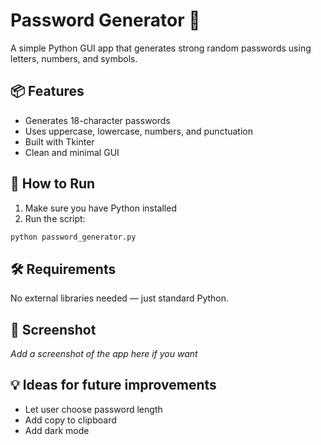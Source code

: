 # Password Generator 🔐

A simple Python GUI app that generates strong random passwords using letters, numbers, and symbols.

## 📦 Features

- Generates 18-character passwords
- Uses uppercase, lowercase, numbers, and punctuation
- Built with Tkinter
- Clean and minimal GUI

## 🚀 How to Run

1. Make sure you have Python installed
2. Run the script:

```bash
python password_generator.py
```

## 🛠 Requirements

No external libraries needed — just standard Python.

## 📸 Screenshot

_Add a screenshot of the app here if you want_

## 💡 Ideas for future improvements

- Let user choose password length
- Add copy to clipboard
- Add dark mode

